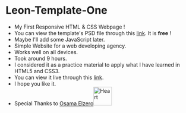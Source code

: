 # Leon-Template-One
<ul>
  <li>My First Responsive HTML &amp; CSS Webpage !</li>
  <li>You can view the template's PSD file through this <a href="https://www.graphberry.com/item/leon-psd-agency-template" target="_blank">link</a>. It is <b>free</b> !</li>
  <li>Maybe I'll add some JavaScript later.</li>
  <li>Simple Website for a web developing agency.</li>
  <li>Works well on all devices.</li>
  <li>Took around 9 hours.</li>
  <li>I considered it as a practice material to apply what I have learned in HTML5 and CSS3.</li>
  <li>You can view it live through this <a href="https://rafay-leon-template.netlify.app/" target="_blank">link</a>.</li>
  <li>I hope you like it. <i class="fas fa-heart"></i></li>
  <li>Special Thanks to <a href="https://www.youtube.com/playlist?list=PLDoPjvoNmBAzHSjcR-HnW9tnxyuye8KbF" target="_blank">Osama Elzero</a><img src="README/heart-solid.png" alt="Heart" width="50" height="50" /></li>
</ul>
